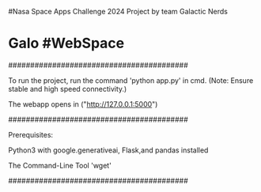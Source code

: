 #Nasa Space Apps Challenge 2024 Project by team Galactic Nerds
# Galo #WebSpace

#########################################

To run the project, run the command
'python app.py' in cmd. (Note: Ensure stable and high speed connectivity.)

The webapp opens in ("http://127.0.0.1:5000")

#########################################

Prerequisites:

  Python3 with google.generativeai, Flask,and pandas installed
  
  The Command-Line Tool 'wget'
  
#########################################
